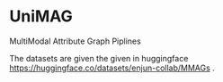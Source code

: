 # UniMAG
MultiModal Attribute Graph Piplines

The datasets are given the given in huggingface https://huggingface.co/datasets/enjun-collab/MMAGs .
